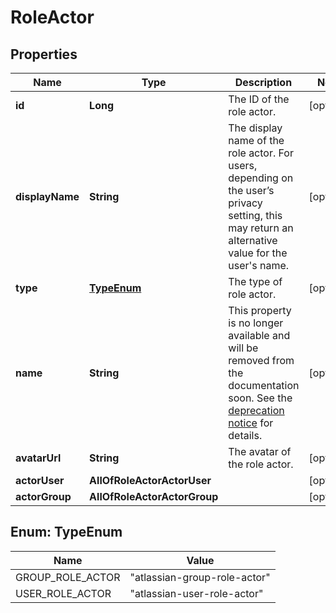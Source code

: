 # RoleActor

## Properties
Name | Type | Description | Notes
------------ | ------------- | ------------- | -------------
**id** | **Long** | The ID of the role actor. |  [optional]
**displayName** | **String** | The display name of the role actor. For users, depending on the user’s privacy setting, this may return an alternative value for the user&#x27;s name. |  [optional]
**type** | [**TypeEnum**](#TypeEnum) | The type of role actor. |  [optional]
**name** | **String** | This property is no longer available and will be removed from the documentation soon. See the [deprecation notice](https://developer.atlassian.com/cloud/jira/platform/deprecation-notice-user-privacy-api-migration-guide/) for details. |  [optional]
**avatarUrl** | **String** | The avatar of the role actor. |  [optional]
**actorUser** | **AllOfRoleActorActorUser** |  |  [optional]
**actorGroup** | **AllOfRoleActorActorGroup** |  |  [optional]

<a name="TypeEnum"></a>
## Enum: TypeEnum
Name | Value
---- | -----
GROUP_ROLE_ACTOR | &quot;atlassian-group-role-actor&quot;
USER_ROLE_ACTOR | &quot;atlassian-user-role-actor&quot;
